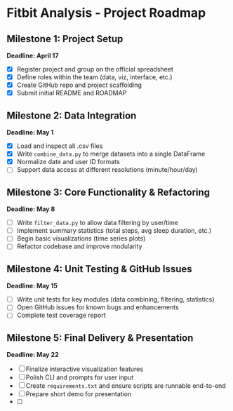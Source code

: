 # Fitbit Analysis - Project Roadmap

## Milestone 1: Project Setup

**Deadline: April 17**

- [X] Register project and group on the official spreadsheet
- [X] Define roles within the team (data, viz, interface, etc.)
- [X] Create GitHub repo and project scaffolding
- [X] Submit initial README and ROADMAP

## Milestone 2: Data Integration

**Deadline: May 1**

- [X] Load and inspect all .csv files
- [X] Write `combine_data.py` to merge datasets into a single DataFrame
- [X] Normalize date and user ID formats
- [ ] Support data access at different resolutions (minute/hour/day)

## Milestone 3: Core Functionality & Refactoring

**Deadline: May 8**

- [ ] Write `filter_data.py` to allow data filtering by user/time
- [ ] Implement summary statistics (total steps, avg sleep duration, etc.)
- [ ] Begin basic visualizations (time series plots)
- [ ] Refactor codebase and improve modularity

## Milestone 4: Unit Testing & GitHub Issues

**Deadline: May 15**

- [ ] Write unit tests for key modules (data combining, filtering, statistics)
- [ ] Open GitHub issues for known bugs and enhancements
- [ ] Complete test coverage report

## Milestone 5: Final Delivery & Presentation

**Deadline: May 22**

- [ ] Finalize interactive visualization features
- [ ] Polish CLI and prompts for user input
- [ ] Create `requirements.txt` and ensure scripts are runnable end-to-end
- [ ] Prepare short demo for presentation
- [ ]
